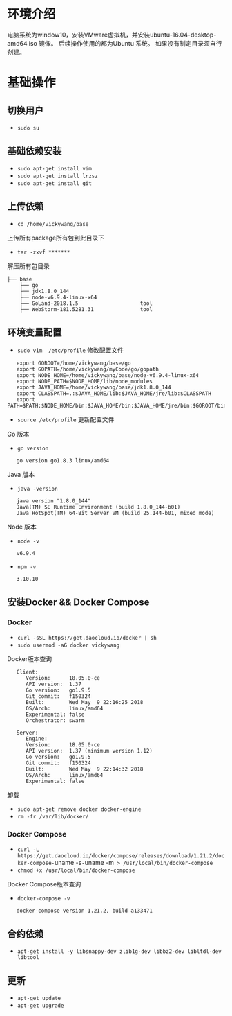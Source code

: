 # 环境介绍
   电脑系统为window10，安装VMware虚拟机，并安装ubuntu-16.04-desktop-amd64.iso 镜像。
   后续操作使用的都为Ubuntu 系统。
   如果没有制定目录须自行创建。
# 基础操作
  ## 切换用户
  - `sudo su`

  ## 基础依赖安装
  - `sudo apt-get install vim`
  - `sudo apt-get install lrzsz`
  - `sudo apt-get install git`

  ## 上传依赖
  - `cd /home/vickywang/base`

  上传所有package所有包到此目录下
  - `tar -zxvf *******`

  解压所有包目录

```
├── base
	├── go
	├── jdk1.8.0_144
	├── node-v6.9.4-linux-x64
	├── GoLand-2018.1.5                    tool
	├── WebStorm-181.5281.31               tool

```

  ## 环境变量配置


  - `sudo vim  /etc/profile` 修改配置文件

  ```
     export GOROOT=/home/vickywang/base/go
     export GOPATH=/home/vickywang/myCode/go/gopath
     export NODE_HOME=/home/vickywang/base/node-v6.9.4-linux-x64
     export NODE_PATH=$NODE_HOME/lib/node_modules
     export JAVA_HOME=/home/vickywang/base/jdk1.8.0_144
     export CLASSPATH=.:$JAVA_HOME/lib:$JAVA_HOME/jre/lib:$CLASSPATH
     export PATH=$PATH:$NODE_HOME/bin:$JAVA_HOME/bin:$JAVA_HOME/jre/bin:$GOROOT/bin
  ```
  - `source /etc/profile` 更新配置文件

Go 版本

  - `go version`
  ```
     go version go1.8.3 linux/amd64
  ```
Java 版本

  - `java -version`
  ```
     java version "1.8.0_144"
     Java(TM) SE Runtime Environment (build 1.8.0_144-b01)
     Java HotSpot(TM) 64-Bit Server VM (build 25.144-b01, mixed mode)
  ```
Node 版本

  - `node -v`
  ```
     v6.9.4
  ```
  - `npm -v`
  ```
     3.10.10
  ```

  ## 安装Docker && Docker Compose

  ### Docker

  - `curl -sSL https://get.daocloud.io/docker | sh`
  - `sudo usermod -aG docker vickywang`

  Docker版本查询

  ```
     Client:
        Version:      18.05.0-ce
        API version:  1.37
        Go version:   go1.9.5
        Git commit:   f150324
        Built:        Wed May  9 22:16:25 2018
        OS/Arch:      linux/amd64
        Experimental: false
        Orchestrator: swarm

     Server:
        Engine:
        Version:      18.05.0-ce
        API version:  1.37 (minimum version 1.12)
        Go version:   go1.9.5
        Git commit:   f150324
        Built:        Wed May  9 22:14:32 2018
        OS/Arch:      linux/amd64
        Experimental: false
  ```

   卸载

  - `sudo apt-get remove docker docker-engine`
  - `rm -fr /var/lib/docker/`

### Docker Compose



  - `curl -L https://get.daocloud.io/docker/compose/releases/download/1.21.2/docker-compose-`uname -s`-`uname -m` > /usr/local/bin/docker-compose`
  - `chmod +x /usr/local/bin/docker-compose`

 Docker Compose版本查询

  - `docker-compose -v`
  ```
     docker-compose version 1.21.2, build a133471
  ```

  ## 合约依赖

   - `apt-get install -y libsnappy-dev zlib1g-dev libbz2-dev libltdl-dev libtool`

  ## 更新

  - `apt-get update`
  - `apt-get upgrade`